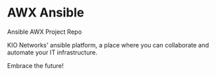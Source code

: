 # AWX Ansible
Ansible AWX Project Repo

KIO Networks' ansible platform, a place where you can collaborate and automate your IT infrastructure.

Embrace the future!
